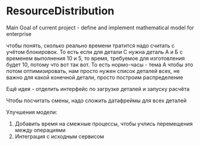 # ResourceDistribution

Main Goal of current project - define and implement mathematical model for enterprise

чтобы понять, сколько реально времени тратится надо считать с учётом блокировок. То есть если для детали С нужна деталь А и Б с временем выполнения 10 и 5, то время, требуемое для изготовления будет 10, потому что вот так вот. То есть нормо-часы - тема
А чтобы это потом оптимизировать, нам просто нужен список деталей всех, не важно для какой конечной детали, просто построим распределение 


Ещё идея - отделить интерфейс по загрузке деталей и запуску расчёта

Чтобы посчитать смены, надо сложить датафреймы для всех деталей

Улучшения модели:
1) Добавить время на смежные процессы, чтобы учлись перемещения между операциями
2) Интеграция с исходным сервисом